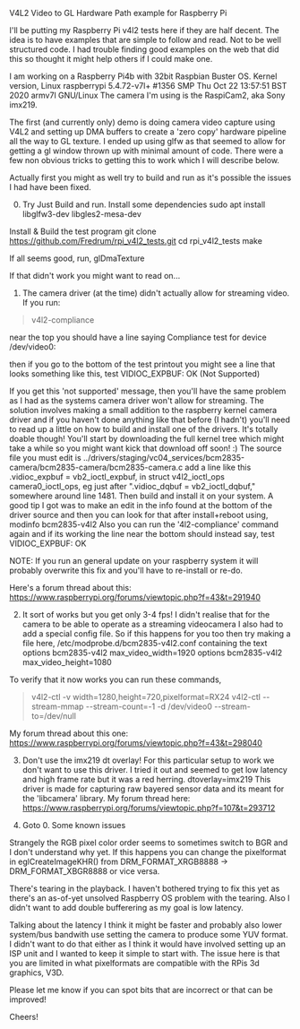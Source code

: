 V4L2 Video to GL Hardware Path example for Raspberry Pi

I'll be putting my Raspberry Pi v4l2 tests here if they are half decent. The idea is to have examples that are simple to follow and read. Not to be well structured code. I had trouble finding good examples on the web that did this so thought it might help others if I could make one.

I am working on a Raspberry Pi4b with 32bit Raspbian Buster OS.
Kernel version,
Linux raspberrypi 5.4.72-v7l+ #1356 SMP Thu Oct 22 13:57:51 BST 2020 armv7l GNU/Linux
The camera I'm using is the RaspiCam2, aka Sony imx219.

The first (and currently only) demo is doing camera video capture using V4L2 and setting up DMA buffers to create a 'zero copy' hardware pipeline all the way to GL texture. I ended up using glfw as that seemed to allow for getting a gl window thrown up with minimal amount of code. There were a few non obvious tricks to getting this to work which I will describe below.

Actually first you might as well try to build and run as it's possible the issues I had have been fixed.

0. Try Just Build and run.
Install some dependencies
sudo apt install libglfw3-dev libgles2-mesa-dev

Install & Build the test program
git clone https://github.com/Fredrum/rpi_v4l2_tests.git
cd rpi_v4l2_tests
make

If all seems good, run,
glDmaTexture

If that didn't work you might want to read on...

1. The camera driver (at the time) didn't actually allow for streaming video.
If you run:
> v4l2-compliance

near the top you should have a line saying
Compliance test for device /dev/video0:

then if you go to the bottom of the test printout you might see a line that looks something like this,
test VIDIOC_EXPBUF: OK (Not Supported)

If you get this 'not supported' message, then you'll have the same problem as I had as the systems camera driver won't allow for streaming. The solution involves making a small addition to the raspberry kernel camera driver and if you haven't done anything like that before (I hadn't) you'll need to read up a little on how to build and install one of the drivers. It's totally doable though! You'll start by downloading the full kernel tree which might take a while so you might want kick that download off soon! :)
The source file you must edit is
../drivers/staging/vc04_services/bcm2835-camera/bcm2835-camera/bcm2835-camera.c
add a line like this
.vidioc_expbuf = vb2_ioctl_expbuf,
in struct v4l2_ioctl_ops camera0_ioctl_ops, eg just after ".vidioc_dqbuf = vb2_ioctl_dqbuf," somewhere around line 1481. Then build and install it on your system. A good tip I got was to make an edit in the info found at the bottom of the driver source and then you can look for that after install+reboot using,
modinfo bcm2835-v4l2
Also you can run the '4l2-compliance' command again and if its working the line near the bottom should instead say,
test VIDIOC_EXPBUF: OK

NOTE: If you run an general update on your raspberry system it will probably overwrite this fix and you'll have to re-install or re-do.

Here's a forum thread about this: https://www.raspberrypi.org/forums/viewtopic.php?f=43&t=291940

2. It sort of works but you get only 3-4 fps!
I didn't realise that for the camera to be able to operate as a streaming videocamera I also had to add a special config file. So if this happens for you too then try making a file here,
/etc/modprobe.d/bcm2835-v4l2.conf
containing the text
options bcm2835-v4l2 max_video_width=1920
options bcm2835-v4l2 max_video_height=1080

To verify that it now works you can run these commands,
> v4l2-ctl -v width=1280,height=720,pixelformat=RX24
> v4l2-ctl --stream-mmap --stream-count=-1 -d /dev/video0 --stream-to=/dev/null

My forum thread about this one: https://www.raspberrypi.org/forums/viewtopic.php?f=43&t=298040

3. Don't use the imx219 dt overlay!
For this particular setup to work we don't want to use this driver. I tried it out and seemed to get low latency and high frame rate but it was a red herring.
dtoverlay=imx219
This driver is made for capturing raw bayered sensor data and its meant for the 'libcamera' library.
My forum thread here: https://www.raspberrypi.org/forums/viewtopic.php?f=107&t=293712

4. Goto 0.
Some known issues

Strangely the RGB pixel color order seems to sometimes switch to BGR and I don't understand why yet. If this happens you can change the pixelformat in eglCreateImageKHR() from DRM_FORMAT_XRGB8888 -> DRM_FORMAT_XBGR8888 or vice versa.

There's tearing in the playback. I haven't bothered trying to fix this yet as there's an as-of-yet unsolved Raspberry OS problem with the tearing. Also I didn't want to add double bufferering as my goal is low latency.

Talking about the latency I think it might be faster and probably also lower system/bus bandwith use setting the camera to produce some YUV format. I didn't want to do that either as I think it would have involved setting up an ISP unit and I wanted to keep it simple to start with. The issue here is that you are limited in what pixelformats are compatible with the RPis 3d graphics, V3D.

Please let me know if you can spot bits that are incorrect or that can be improved!

Cheers!
